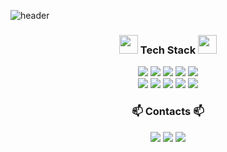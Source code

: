 ![header](https://capsule-render.vercel.app/api?type=waving&color=gradient&height=250&section=header&text=Pozafly&fontSize=90&animation=scaleIn)

<h3 align="center">
  <img src="https://emojis.slackmojis.com/emojis/images/1611981042/12288/nyan_wallstreetbets.gif?1611981042" width="30"/> 
    Tech Stack 
  <img src="https://emojis.slackmojis.com/emojis/images/1611981042/12288/nyan_wallstreetbets.gif?1611981042" width="30"/> 
</h3>
<p align="center">
  <img src="https://img.shields.io/badge/React-0088CC?style=flat&logo=React&logoColor=white"/>
  <img src="https://img.shields.io/badge/Vue-4FC08D?style=flat&logo=vue-dot-js&logoColor=white"/>
  <img src="https://img.shields.io/badge/Javascript-ffb13b?style=flat&logo=javascript&logoColor=white"/> 
  <img src="https://img.shields.io/badge/CSS-1572B6?style=flat&logo=css3&logoColor=white"/></a>
  <img src="https://img.shields.io/badge/Styled_Components-DB7093?style=flat&logo=styled-components&logoColor=white"/></a>
  <br>
  <img src="https://img.shields.io/badge/Java-007396?style=flat&logo=Java&logoColor=white"/>
  <img src="https://img.shields.io/badge/SpringBoot-6DB33F?style=flat&logo=Spring&logoColor=white"/>
  <img src="https://img.shields.io/badge/Oracle-F80000?style=flat&logo=Oracle&logoColor=white"/>
  <img src="https://img.shields.io/badge/MySQL-E6B91E?style=flat&logo=MySql&logoColor=white"/>
  <img src="https://img.shields.io/badge/AWS-333664?style=flat&logo=amazon-aws&logoColor=white"/>
</p>

<h3 align="center">📫 Contacts 📫</h3>
<p align="center">
  <a href="https://pozafly.github.io/" target="_blank"><img src="https://img.shields.io/badge/Tech_Blog-6611F5?logo=Gatsby&logoColor=white" /></a>
  <a href="https://www.instagram.com/pozafly_/" target="_blank"><img src="https://img.shields.io/badge/Instagram-E4405F?style=flat&logo=Instagram&logoColor=white&link=https://www.instagram.com/pozafly_/"/></a>
  <a href="mailto:pozafly@gmail.com"><img src="https://img.shields.io/badge/Gmail-d14836?style=flat&logo=Gmail&logoColor=white&link=viliketh1s98@naver.com"/></a>
</p>
